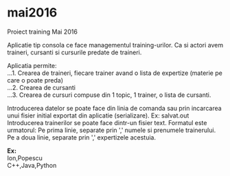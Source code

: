 # mai2016
Proiect training Mai 2016

Aplicatie tip consola ce face managementul training-urilor. Ca si actori avem traineri, cursanti si cursurile predate de traineri.

Aplicatia permite:  
...1. Crearea de traineri, fiecare trainer avand o lista de expertize (materie pe care o poate preda)<br/>
...2. Crearea de cursanti<br/>
...3. Crearea de cursuri compuse din 1 topic, 1 trainer, o lista de cursanti.<br/>

Introducerea datelor se poate face din linia de comanda sau prin incarcarea unui fisier initial exportat din aplicatie (serializare). Ex: salvat.out  
Introducerea trainerilor se poate face dintr-un fisier text. Formatul este urmatorul: Pe prima linie, separate prin ','
numele si prenumele trainerului. Pe a doua linie, separate prin ',' expertizele acestuia.

**Ex:** <br/>
Ion,Popescu  
C++,Java,Python  